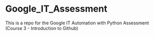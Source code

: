 # Google_IT_Assessment
This is a repo for the Google IT Automation with Python Assessment (Course 3 - Introduction to Github)

